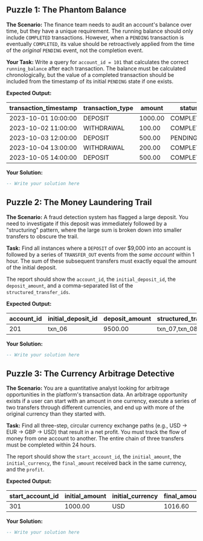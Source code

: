 ## Puzzle 1: The Phantom Balance

**The Scenario:** The finance team needs to audit an account's balance over time, but they have a unique requirement. The running balance should only include `COMPLETED` transactions. However, when a `PENDING` transaction is eventually `COMPLETED`, its value should be retroactively applied from the time of the *original* `PENDING` event, not the completion event.

**Your Task:** Write a query for `account_id = 101` that calculates the correct `running_balance` after each transaction. The balance must be calculated chronologically, but the value of a completed transaction should be included from the timestamp of its initial `PENDING` state if one exists.

**Expected Output:**

| **transaction_timestamp** | **transaction_type** | **amount** | **status** | **running_balance** |
| ------------------------------- | -------------------------- | ---------------- | ---------------- | ------------------------- |
| 2023-10-01 10:00:00             | DEPOSIT                    | 1000.00          | COMPLETED        | 1000.00                   |
| 2023-10-02 11:00:00             | WITHDRAWAL                 | 100.00           | COMPLETED        | 900.00                    |
| 2023-10-03 12:00:00             | DEPOSIT                    | 500.00           | PENDING          | 900.00                    |
| 2023-10-04 13:00:00             | WITHDRAWAL                 | 200.00           | COMPLETED        | 1200.00                   |
| 2023-10-05 14:00:00             | DEPOSIT                    | 500.00           | COMPLETED        | 1200.00                   |

**Your Solution:**

```sql
-- Write your solution here
```

## Puzzle 2: The Money Laundering Trail

**The Scenario:** A fraud detection system has flagged a large deposit. You need to investigate if this deposit was immediately followed by a "structuring" pattern, where the large sum is broken down into smaller transfers to obscure the trail.

**Task:** Find all instances where a `DEPOSIT` of over $9,000 into an account is followed by a series of `TRANSFER_OUT` events from the *same account* within 1 hour. The sum of these subsequent transfers must exactly equal the amount of the initial deposit.

The report should show the `account_id`, the `initial_deposit_id`, the `deposit_amount`, and a comma-separated list of the `structured_transfer_ids`.

**Expected Output:**

| **account_id** | **initial_deposit_id** | **deposit_amount** | **structured_transfer_ids** |
| -------------------- | ---------------------------- | ------------------------ | --------------------------------- |
| 201                  | txn_06                       | 9500.00                  | txn_07,txn_08,txn_09              |

**Your Solution:**

```sql
-- Write your solution here
```

## Puzzle 3: The Currency Arbitrage Detective

**The Scenario:** You are a quantitative analyst looking for arbitrage opportunities in the platform's transaction data. An arbitrage opportunity exists if a user can start with an amount in one currency, execute a series of two transfers through different currencies, and end up with more of the original currency than they started with.

**Task:** Find all three-step, circular currency exchange paths (e.g., USD -> EUR -> GBP -> USD) that result in a net profit. You must track the flow of money from one account to another. The entire chain of three transfers must be completed within 24 hours.

The report should show the `start_account_id`, the `initial_amount`, the `initial_currency`, the `final_amount` received back in the same currency, and the `profit`.

**Expected Output:**

| **start_account_id** | **initial_amount** | **initial_currency** | **final_amount** | **profit** |
| -------------------------- | ------------------------ | -------------------------- | ---------------------- | ---------------- |
| 301                        | 1000.00                  | USD                        | 1016.60                | 16.60            |

**Your Solution:**

```sql
-- Write your solution here
```
